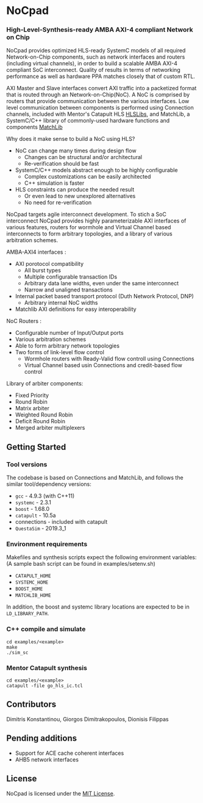 # NoCpad #

### High-Level-Synthesis-ready AMBA AXI-4 compliant Network on Chip ###

NoCpad provides optimized HLS-ready SystemC models of all required Network-on-Chip components, such as network interfaces and routers (including virtual channels), in order to build a scalable AMBA AXI-4 compliant SoC interconnect. Quality of results in terms of networking performance as well as hardware PPA matches closely that of custom RTL.

AXI Master and Slave interfaces convert AXI traffic into a packetized format that is routed through an Network-on-Chip(NoC). A NoC is comprised by routers that provide communication between the various interfaces. Low level communication between components is performed using Connection channels, included with Mentor's Catapult HLS [HLSLibs](https://github.com/hlslibs/matchlib_connections), and MatchLib, a SystemC/C++ library of commonly-used hardware functions and components [MatchLib](https://github.com/NVlabs/matchlib)

Why does it make sense to build a NoC using HLS?
- NoC can change many times during design flow 
    - Changes can be structural and/or architectural
    - Re-verification should be fast
- SystemC/C++ models abstract enough to be highly configurable
    - Complex customizations can be easily architected
    - C++ simulation is faster
- HLS constraints can produce the needed result
    - Or even lead to new unexplored alternatives 
    - No need for re-verification

NoCpad targets agile interconnect development. To stich a SoC interconnect NoCpad provides highly parameterizable AXI interfaces of various features, routers for wormhole and Virtual Channel based interconnects to form arbitrary topologies, and a library of various arbitration schemes.

AMBA-AXI4 interfaces :
- AXI porotocol compatibility 
    - All burst types
    - Multiple configurable transaction IDs
    - Arbitrary data lane widths, even under the same interconnect
    - Narrow and unaligned transactions
- Internal packet based transport protocol (Duth Network Protocol, DNP)
    - Arbitrary internal NoC widths
- Matchlib AXI definitions for easy interoperability

NoC Routers :
* Configurable number of Input/Output ports
* Various arbitration schemes
* Able to form arbitrary network topologies
* Two forms of link-level flow control
    * Wormhole routers with Ready-Valid flow controll using Connections
    * Virtual Channel based usin Connections and credit-based flow control

Library of arbiter components:
* Fixed Priority
* Round Robin
* Matrix arbiter 
* Weighted Round Robin
* Deficit Round Robin
* Merged arbiter multiplexers

## Getting Started ##

### Tool versions ###

The codebase is based on Connections and MatchLib, and follows the similar tool/dependency versions:

* `gcc` - 4.9.3 (with C++11)
* `systemc` - 2.3.1
* `boost` - 1.68.0
* `catapult` - 10.5a
*  connections - included with catapult
* `QuestaSim` - 2019.3_1

### Environment requirements

Makefiles and synthesis scripts expect the following environment variables:
(A sample bash script can be found in examples/setenv.sh)

* `CATAPULT_HOME`
* `SYSTEMC_HOME`
* `BOOST_HOME`
* `MATCHLIB_HOME`

In addition, the boost and systemc library locations are expected to be in `LD_LIBRARY_PATH`.

### C++ compile and simulate
    cd examples/<example>
    make
    ./sim_sc 

### Mentor Catapult synthesis
    cd examples/<example>
    catapult -file go_hls_ic.tcl

## Contributors
Dimitris Konstantinou, Giorgos  Dimitrakopoulos, Dionisis Filippas

## Pending additions
- Support for ACE cache coherent interfaces
- AHB5 network interfaces

## License
NoCpad is licensed under the [MIT License](./LICENSE).

